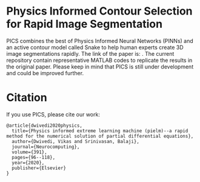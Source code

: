 # Physics Informed Contour Selection for Rapid Image Segmentation
PICS combines the best of Physics Informed Neural Networks (PINNs) and an active contour model called Snake to help human experts create 3D image segmentations rapidly. The link of the paper is: . The current repository contain representative MATLAB codes to replicate the results in the original paper. Please keep in mind that PICS is still under development and could be improved further. 

# Citation
If you use PICS, please cite our work:
```
@article{dwivedi2020physics,
  title={Physics informed extreme learning machine (pielm)--a rapid method for the numerical solution of partial differential equations},
  author={Dwivedi, Vikas and Srinivasan, Balaji},
  journal={Neurocomputing},
  volume={391},
  pages={96--118},
  year={2020},
  publisher={Elsevier}
}
```
